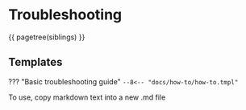 # Troubleshooting

{{ pagetree(siblings) }}

## Templates

??? "Basic troubleshooting guide"
    ```
    --8<-- "docs/how-to/how-to.tmpl"
    ```

To use, copy markdown text into a new .md file